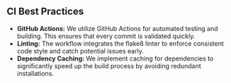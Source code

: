 ## CI Best Practices

- **GitHub Actions:** We utilize GitHub Actions for automated testing and building. This ensures that every commit is validated quickly.
- **Linting:** The workflow integrates the flake8 linter to enforce consistent code style and catch potential issues early.
- **Dependency Caching:** We implement caching for dependencies to significantly speed up the build process by avoiding redundant installations.